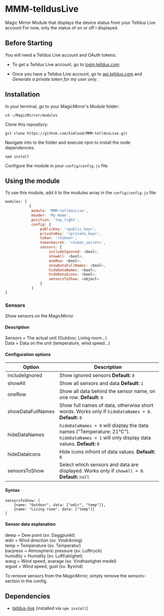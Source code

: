 
# MMM-telldusLive
Magic Mirror Module that displays the device status from your Telldus Live account
For now, only the status of on or off i displayed. 

Before Starting
---------------
You will need a Telldus Live account and OAuth tokens:

- To get a Telldus Live account, go to [login.telldus.com](https://login.telldus.com)

- Once you have a Telldus Live account, go to [api.telldus.com](http://api.telldus.com/keys/index) and _Generate a private token for my user only_.


## Installation

In your terminal, go to your MagicMirror's Module folder:
````
cd ~/MagicMirror/modules
````

Clone this repository:
````
git clone https://github.com/kimlood/MMM-telldusLive.git
````

Navigate into to the folder and execute npm to install the node dependencies. 
````
npm install
````


Configure the module in your `config/config.js` file.

## Using the module

To use this module, add it to the modules array in the `config/config.js` file:
````javascript
modules: [
		   {
			module: 'MMM-telldusLive',
			header: 'My Home',
			position: 'top_right', 
			config: {
				publicKey: '<public_key>', 
				privateKey: '<private_key>', 
				token: '<token>', 
				tokenSecret: '<token_secret>',
				sensors: {
					includeIgnored: <bool>,
					showAll: <bool>,
					oneRow: <bool>,
					showDataFullNames: <bool>,
					hideDataNames: <bool>,
					hideDataIcons: <bool>,
					sensorsToShow: <object>
				} 
			}
]
````
### Sensors
Show sensors on the MagicMirror.

#### Description
Sensors = The actual unit (Outdoor, Living room...)  
Data = Data on the unit (temperature, wind speed...)

#### Configuration options
Option | Description
------------ | -------------
includeIgnored|Show ignored sensors  **Default:** `0`
showAll|Show all sensors and data  **Default:** `1`
oneRow|Show all data behind the sensor name, on one row. **Default:** `0`
showDataFullNames|Show full names of data, otherwise short words.  Works only if `hideDataNames = 0`. **Default:** `0`
hideDataNames|`hideDataNames = 0` will display the data names ("Temperature: 21°C").  `hideDataNames = 1` will only display data values.  **Default:** `0`
hideDataIcons|Hide icons infront of data values. **Default:** `0`
sensorsToShow|Select which sensors and data are displayed. Works only if `showAll = 0`. **Default:** `null`

#### Syntax  
````
sensorsToShow: [
	{name: "Outdoor", data: ["wdir", "temp"]}, 
	{name: "Living room", data: ["temp"]}
]
````

#### Sensor data explanation
dewp = Dew point (sv. Daggpunkt)  
wdir = Wind direction (sv. Vindrikning)  
temp = Temperature (sv. Temperatur)  
barpress = Atmospheric pressure (sv. Lufttryck)  
humidity = Humidity (sv. Luftfuktighet)  
wavg = Wind speed, avarage (sv. Vindhastighet medel)  
wgust = Wind speed, gust (sv. Byvind)  

To remove sensors from the MagicMirror, simply remove the sensors-section in the config.

## Dependencies
- [telldus-live](https://github.com/TheThingSystem/node-telldus-live) (installed via `npm install`)
